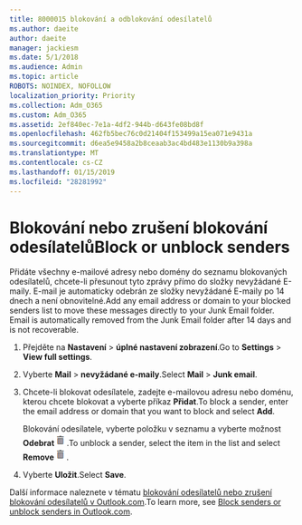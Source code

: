 ```yaml
---
title: 8000015 blokování a odblokování odesílatelů
ms.author: daeite
author: daeite
manager: jackiesm
ms.date: 5/1/2018
ms.audience: Admin
ms.topic: article
ROBOTS: NOINDEX, NOFOLLOW
localization_priority: Priority
ms.collection: Adm_O365
ms.custom: Adm_O365
ms.assetid: 2ef840ec-7e1a-4df2-944b-d643fe08bd8f
ms.openlocfilehash: 462fb5bec76c0d21404f153499a15ea071e9431a
ms.sourcegitcommit: d6ea5e9458a2b8ceaab3ac4bd483e1130b9a398a
ms.translationtype: MT
ms.contentlocale: cs-CZ
ms.lasthandoff: 01/15/2019
ms.locfileid: "28281992"
---
```

# <a name="block-or-unblock-senders"></a><span data-ttu-id="31889-102">Blokování nebo zrušení blokování odesílatelů</span><span class="sxs-lookup"><span data-stu-id="31889-102">Block or unblock senders</span></span>

<span data-ttu-id="31889-p101">Přidáte všechny e-mailové adresy nebo domény do seznamu blokovaných odesílatelů, chcete-li přesunout tyto zprávy přímo do složky nevyžádané E-maily. E-mail je automaticky odebrán ze složky nevyžádané E-maily po 14 dnech a není obnovitelné.</span><span class="sxs-lookup"><span data-stu-id="31889-p101">Add any email address or domain to your blocked senders list to move these messages directly to your Junk Email folder. Email is automatically removed from the Junk Email folder after 14 days and is not recoverable.</span></span>
  
1. <span data-ttu-id="31889-105">Přejděte na **Nastavení** \> **úplné nastavení zobrazení**.</span><span class="sxs-lookup"><span data-stu-id="31889-105">Go to **Settings** \> **View full settings**.</span></span> 
    
2. <span data-ttu-id="31889-106">Vyberte **Mail** \> **nevyžádané e-maily**.</span><span class="sxs-lookup"><span data-stu-id="31889-106">Select **Mail** \> **Junk email**.</span></span> 
    
3. <span data-ttu-id="31889-107">Chcete-li blokovat odesílatele, zadejte e-mailovou adresu nebo doménu, kterou chcete blokovat a vyberte příkaz **Přidat**.</span><span class="sxs-lookup"><span data-stu-id="31889-107">To block a sender, enter the email address or domain that you want to block and select **Add**.</span></span> 
    
    <span data-ttu-id="31889-108">Blokování odesílatele, vyberte položku v seznamu a vyberte možnost **Odebrat**![odstranit](media/deb47846-8483-4f9d-813a-fc8fe288b583.png).</span><span class="sxs-lookup"><span data-stu-id="31889-108">To unblock a sender, select the item in the list and select **Remove**![Delete](media/deb47846-8483-4f9d-813a-fc8fe288b583.png).</span></span>
    
4. <span data-ttu-id="31889-109">Vyberte **Uložit**.</span><span class="sxs-lookup"><span data-stu-id="31889-109">Select **Save**.</span></span> 
    
<span data-ttu-id="31889-110">Další informace naleznete v tématu [blokování odesílatelů nebo zrušení blokování odesílatelů v Outlook.com](https://go.microsoft.com/fwlink/p/?linkid=873133).</span><span class="sxs-lookup"><span data-stu-id="31889-110">To learn more, see [Block senders or unblock senders in Outlook.com](https://go.microsoft.com/fwlink/p/?linkid=873133).</span></span>
  

